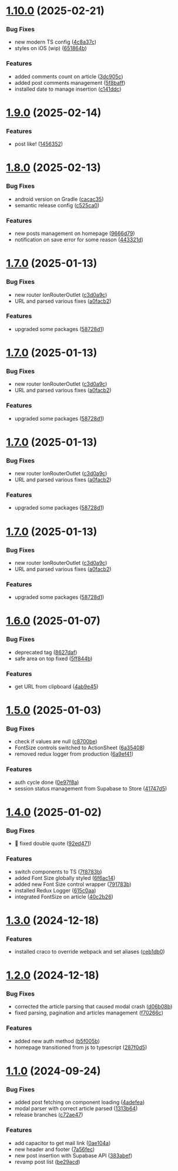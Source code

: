 # [1.10.0](https://github.com/Liago/AZReader/compare/v1.9.0...v1.10.0) (2025-02-21)


### Bug Fixes

* new modern TS config ([4c8a37c](https://github.com/Liago/AZReader/commit/4c8a37cfffd4a045dd739c6841c5004a3ffbe735))
* styles on iOS (wip) ([651864b](https://github.com/Liago/AZReader/commit/651864b6cc92e899acf9439f408625c6a27a9eb8))


### Features

* added comments count on article ([3dc905c](https://github.com/Liago/AZReader/commit/3dc905cf784b17e0971d3d4631fe1fbe1fe66cae))
* added post comments management ([5f8baff](https://github.com/Liago/AZReader/commit/5f8baff8f6c35694d4c01115ab259ce204859774))
* installed date to manage insertion ([c141ddc](https://github.com/Liago/AZReader/commit/c141ddc6992071846dc89e29b7b2110342e6c14d))

# [1.9.0](https://github.com/Liago/AZReader/compare/v1.8.0...v1.9.0) (2025-02-14)


### Features

* post like! ([1456352](https://github.com/Liago/AZReader/commit/14563527a2e806b874c62b7be27052ef55698873))

# [1.8.0](https://github.com/Liago/AZReader/compare/v1.7.0...v1.8.0) (2025-02-13)


### Bug Fixes

* android version on Gradle ([cacac35](https://github.com/Liago/AZReader/commit/cacac351813d40eb52b3cc02072808a0a245f073))
* semantic release config ([c525ca0](https://github.com/Liago/AZReader/commit/c525ca0fa6d4d9b2f1f47360d6f040aecbbcf296))


### Features

* new posts management on homepage ([9666d79](https://github.com/Liago/AZReader/commit/9666d79f3648f77b636ed661c35275780b5885c0))
* notification on save error for some reason ([443321d](https://github.com/Liago/AZReader/commit/443321de5112903bd25ea9e4a21534becf31263c))

# [1.7.0](https://github.com/Liago/AZReader/compare/v1.6.0...v1.7.0) (2025-01-13)


### Bug Fixes

* new router IonRouterOutlet ([c3d0a9c](https://github.com/Liago/AZReader/commit/c3d0a9c57a5f830c44ad15b5afa3b8c6b42f206d))
* URL and parsed various fixes ([a0facb2](https://github.com/Liago/AZReader/commit/a0facb2d06b137dc674a2579b2026d62725c19fd))


### Features

* upgraded some packages ([58728d1](https://github.com/Liago/AZReader/commit/58728d13250db0002159c13497c296b96683a3c8))

# [1.7.0](https://github.com/Liago/AZReader/compare/v1.6.0...v1.7.0) (2025-01-13)


### Bug Fixes

* new router IonRouterOutlet ([c3d0a9c](https://github.com/Liago/AZReader/commit/c3d0a9c57a5f830c44ad15b5afa3b8c6b42f206d))
* URL and parsed various fixes ([a0facb2](https://github.com/Liago/AZReader/commit/a0facb2d06b137dc674a2579b2026d62725c19fd))


### Features

* upgraded some packages ([58728d1](https://github.com/Liago/AZReader/commit/58728d13250db0002159c13497c296b96683a3c8))

# [1.7.0](https://github.com/Liago/AZReader/compare/v1.6.0...v1.7.0) (2025-01-13)


### Bug Fixes

* new router IonRouterOutlet ([c3d0a9c](https://github.com/Liago/AZReader/commit/c3d0a9c57a5f830c44ad15b5afa3b8c6b42f206d))
* URL and parsed various fixes ([a0facb2](https://github.com/Liago/AZReader/commit/a0facb2d06b137dc674a2579b2026d62725c19fd))


### Features

* upgraded some packages ([58728d1](https://github.com/Liago/AZReader/commit/58728d13250db0002159c13497c296b96683a3c8))

# [1.7.0](https://github.com/Liago/AZReader/compare/v1.6.0...v1.7.0) (2025-01-13)


### Bug Fixes

* new router IonRouterOutlet ([c3d0a9c](https://github.com/Liago/AZReader/commit/c3d0a9c57a5f830c44ad15b5afa3b8c6b42f206d))
* URL and parsed various fixes ([a0facb2](https://github.com/Liago/AZReader/commit/a0facb2d06b137dc674a2579b2026d62725c19fd))


### Features

* upgraded some packages ([58728d1](https://github.com/Liago/AZReader/commit/58728d13250db0002159c13497c296b96683a3c8))

# [1.6.0](https://github.com/Liago/AZReader/compare/v1.5.0...v1.6.0) (2025-01-07)


### Bug Fixes

* deprecated tag ([8627daf](https://github.com/Liago/AZReader/commit/8627daf09e436d682de4e859cb2d3a2076ac434b))
* safe area on top fixed ([5ff844b](https://github.com/Liago/AZReader/commit/5ff844ba9a602ff67be91e05ebf8b3d53ed4bc2b))


### Features

* get URL from clipboard ([4ab9e45](https://github.com/Liago/AZReader/commit/4ab9e453b93c90d172297c567c045a36092f4e7e))

# [1.5.0](https://github.com/Liago/AZReader/compare/v1.4.0...v1.5.0) (2025-01-03)


### Bug Fixes

* check if values are null ([c8700be](https://github.com/Liago/AZReader/commit/c8700beea8e7cd93a98a14425ac4184a44d03f51))
* FontSize controls switched to ActionSheet ([6a35408](https://github.com/Liago/AZReader/commit/6a354085115838ec8dd77543173a8b01cf457ed3))
* removed redux logger from production ([6a9ef41](https://github.com/Liago/AZReader/commit/6a9ef41c4acc3d50a2688c709f95e657be45c304))


### Features

* auth cycle done ([0e97f8a](https://github.com/Liago/AZReader/commit/0e97f8a4ed240686f4668cd4739c73a952a4f98b))
* session status management from Supabase to Store ([41747d5](https://github.com/Liago/AZReader/commit/41747d5d04071bc7dcb4dae55e3f7fc8c78ad825))

# [1.4.0](https://github.com/Liago/AZReader/compare/v1.3.0...v1.4.0) (2025-01-02)


### Bug Fixes

* :bug: fixed double quote ([92ed471](https://github.com/Liago/AZReader/commit/92ed471c88ba03acaa23fa1be33d44ea98a3eded))


### Features

*  switch components to TS ([7f8783b](https://github.com/Liago/AZReader/commit/7f8783bd06555e29eb35393b138a5af286edefeb))
* added Font Size globally styled ([6f6ac14](https://github.com/Liago/AZReader/commit/6f6ac141c583dc36ef2f715f476105ca6e83ecb1))
* added new Font Size control wrapper ([791783b](https://github.com/Liago/AZReader/commit/791783b0292831815610bca5a340c4680e41910f))
* installed Redux Logger ([615c0aa](https://github.com/Liago/AZReader/commit/615c0aa5b2c91e942602c554657a8b00461f76ae))
* integrated FontSize on article ([40c2b26](https://github.com/Liago/AZReader/commit/40c2b264c30ea7fd73e8aaed53e396b92f3e9294))

# [1.3.0](https://github.com/Liago/AZReader/compare/v1.2.0...v1.3.0) (2024-12-18)


### Features

* installed craco to override webpack and set aliases ([ceb1db0](https://github.com/Liago/AZReader/commit/ceb1db0555e7b2055517a26354b495a991ce1dd5))

# [1.2.0](https://github.com/Liago/AZReader/compare/v1.1.0...v1.2.0) (2024-12-18)


### Bug Fixes

* corrected the article parsing that caused modal crash ([d06b08b](https://github.com/Liago/AZReader/commit/d06b08bf5d8b0d84d8c421aa731a5ec1b63e44da))
* fixed parsing, pagination and articles management ([f70266c](https://github.com/Liago/AZReader/commit/f70266cc5c30a489517ef8e63d2e6d94f3c88ace))


### Features

* added new auth method ([b5f005b](https://github.com/Liago/AZReader/commit/b5f005b95e304d9cb9f96a3455d883e5f7fd6520))
* homepage transitioned from js to typescript ([287f0d5](https://github.com/Liago/AZReader/commit/287f0d51b98fa3662f700ebee914c7bd9cb0802a))

# [1.1.0](https://github.com/Liago/AZReader/compare/v1.0.5...v1.1.0) (2024-09-24)


### Bug Fixes

* added post fetching on component loading ([4adefea](https://github.com/Liago/AZReader/commit/4adefea3dc514a3823f0b292dff66c5453786f45))
* modal parser with correct article parsed ([1313b64](https://github.com/Liago/AZReader/commit/1313b64b672a643e22bcf228fec83b1bfe567fb1))
* release branches ([c72ae47](https://github.com/Liago/AZReader/commit/c72ae472304fd8308ea8472ff5ce0c921b2b4590))


### Features

* add capacitor to get mail link ([0ae104a](https://github.com/Liago/AZReader/commit/0ae104afb9a4a22b67480adc8c9ee8ff0159eb78))
* new header and footer ([7a56fec](https://github.com/Liago/AZReader/commit/7a56fec07b83c95f73957a803b131aad0513756f))
* new post insertion with Supabase API ([383abef](https://github.com/Liago/AZReader/commit/383abef819888c60645ce57dadda3bba28e4515a))
* revamp post list ([be29acd](https://github.com/Liago/AZReader/commit/be29acd79234a3f3eb7258b91d440173b1a9e04c))

